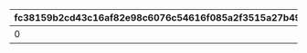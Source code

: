 |fc38159b2cd43c16af82e98c6076c54616f085a2f3515a27b49d949bb6484e64|730853514a2c0a5588c3e2651ec35562071a065479ca440718c50e59f8270898|99c64d724b6e8fa8617e43a5d9f8337608430c5ff3dc3596df15bb6c79a5daa8|e622f7ef9ab1eb652a437853fb87b97f7e504cbbbf0d04b8f0dca7ed14ec5cd9|93203a77864511d24b06fb75820520dbcbcdbe015f35395fa44a9e7e47c0bc22|a3ac6ebe473f4f59c2a9291a3c5df17de1bb937da78b54a036035d6cdb4dffbe|d4ce54a93a744ccb7f86a6a8b4e9420983b888d25e3642fbaf3d5d587bd56656|22214caff79d6ea1afe97edf45332a8511779adde222a4d2e105c6931066b2e1|e07fec18d18a191e39315a5b873e8cd9c9653139c19ce0c9e06a0af2c101ad24|ef5bfb902cc2ac4de13cf8e46acff70d51da458aa4e00e2d359d96a1a73ecf73|75c6d06632ddaa6d56b513ec34fb172a3dcb3d41895743e0388fad75249feb53|d130755b69db034cfa2460553a6c8a55cfaf0262831d57ef059fe703f08d4893|25577d41e57d8a128b748da526907682e43d55c1eb1417472532208701539491|a24a1d1517827823942069d9d417c16dee7774ed69bf0fbed112774e480782d9|47f8105415c960e14993f6ebc2af3948826983cfde6eba8fa8224b5fce7e91b1|19caf039182c8cdfd62c5dd9c15dbdd2308391ef344127f3a649798ffb984aea|bd2523360177e3045dbb5f6322869c10c13ad2c7c4b796b09c9d0e1b55802b26|0cb1a39c749748e7e746e4eed9cc1ca48ceeba991a59945ae52bbc8d044eaa8a|
| --- | --- | --- | --- | --- | --- | --- | --- | --- | --- | --- | --- | --- | --- | --- | --- | --- | --- |
|0|1|0|0|1|クウカ大回転で合計30000m飛ばそう|0|0|0|7|30000|0|0|0|1405|0|0|0|